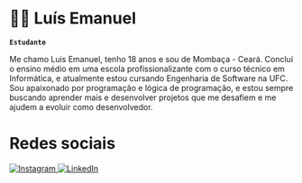 # 👩‍💻 Luís Emanuel

**`Estudante`**

Me chamo Luis Emanuel, tenho 18 anos e sou de Mombaça - Ceará. Concluí o ensino médio em uma escola profissionalizante com o curso técnico em Informática, e atualmente estou cursando Engenharia de Software na UFC. Sou apaixonado por programação e lógica de programação, e estou sempre buscando aprender mais e desenvolver projetos que me desafiem e me ajudem a evoluir como desenvolvedor.

# Redes sociais

<p align="left">
    <a href="https://www.instagram.com/luisemanue11" target="_blank">
        <img 
            alt="Instagram" 
            title="Me segue no Instagram" 
            src="https://img.shields.io/badge/-Instagram-%23E4405F?style=for-the-badge&logo=instagram&logoColor=white" 
        />
    </a>
    <a href="https://www.linkedin.com/in/luís-emanuel-946082360" target="_blank">
        <img 
            alt="LinkedIn" 
            title="Vamos nos conectar no LinkedIn" 
            src="https://img.shields.io/badge/-LinkedIn-%230077B5?style=for-the-badge&logo=linkedin&logoColor=white" 
        />
    </a>
</p>




